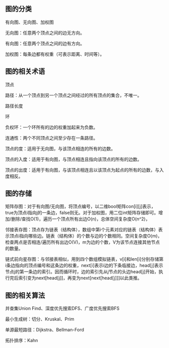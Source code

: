 图的分类
---
有向图、无向图、加权图

无向图：任意两个顶点之间的边无方向。

有向图：任意两个顶点之间的边有方向。

加权图：每条边都有权重（可表示距离、时间等）。

图的相关术语
---
顶点

路径：从一个顶点到另一个顶点之间经过的所有顶点的集合，不唯一。

路径长度

环

负权环：一个环所有的边的权重加起来为负数。

连通性：两个不同顶点之间至少存在一条路径。

顶点的度：适用于无向图，与该顶点相连的所有的边数。

顶点的入度：适用于有向图，与顶点相连且指向该顶点的所有的边数。

顶点的出度：适用于有向图，与该顶点相连且以该顶点为起点的所有的边数，与入度相反。

图的存储
---
矩阵存图：对于有向图/无向图，将顶点编号，以二维bool矩阵con[i][j]表示，true为顶点i指向j的一条边，false则无。对于加权图，用二位int矩阵存储即可。增加/删除/查找O(1)，遍历一个顶点所有出边O(n)，总体空间复杂度O(n^2)，

邻接表存图：顶点存为链表（结构体），数组中第i个元素对应的链表（结构体）表示顶点i指向哪些边。链表（结构体）的个数与边的个数相同。空间复杂度O(m)，检查两点是否相连/遍历所有出边O(V)，m为边的个数，V为该节点连接其他节点的数量。

链式前向星存图：与邻接表相似，用到四个数组模拟链表，v[i]和len[i]分别存储第i条边指向的顶点编号和这条边的权重，next[i]表示i边的下条临接边，head[j]表示节点j的第一条边的索引。因而循环时，边的索引先从j节点的头边head[j]开始，执行完后索引变为next[head[j]]，再变为next[next[head[j]]]以此类推。

图的相关算法
---
并查集Union Find、深度优先搜索DFS、广度优先搜索BFS

最小生成树：切分、Kruskal、Prim

单源最短路径：Dijkstra、Bellman-Ford

拓扑排序：Kahn
